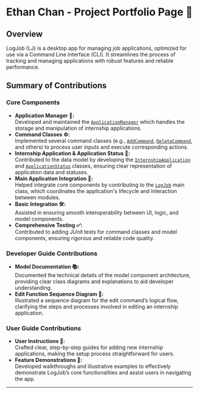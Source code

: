# Ethan Chan - Project Portfolio Page 🚀

## Overview
LogJob (LJ) is a desktop app for managing job applications, optimized for use via a Command Line Interface (CLI). It streamlines the process of tracking and managing applications with robust features and reliable performance.

## Summary of Contributions

### Core Components
- **Application Manager 🔧:**  
  Developed and maintained the [`ApplicationManager`](src/main/java/seedu/logjob/model/ApplicationManager.java) which handles the storage and manipulation of internship applications.
- **Command Classes ⚙️:**  
  Implemented several command classes (e.g., [`AddCommand`](src/main/java/seedu/logjob/logic/commands/AddCommand.java), [`DeleteCommand`](src/main/java/seedu/logjob/logic/commands/DeleteCommand.java), and others) to process user inputs and execute corresponding actions.
- **Internship Application & Application Status 📄:**  
  Contributed to the data model by developing the [`InternshipApplication`](src/main/java/seedu/logjob/model/InternshipApplication.java) and [`ApplicationStatus`](src/main/java/seedu/logjob/model/ApplicationStatus.java) classes, ensuring clear representation of application data and statuses.
- **Main Application Integration 🔗:**  
  Helped integrate core components by contributing to the [`LogJob`](src/main/java/seedu/logjob/LogJob.java) main class, which coordinates the application's lifecycle and interaction between modules.
- **Basic Integration 🛠:**  
  Assisted in ensuring smooth interoperability between UI, logic, and model components.
- **Comprehensive Testing ✅:**  
  Contributed to adding JUnit tests for command classes and model components, ensuring rigorous and reliable code quality.

### Developer Guide Contributions
- **Model Documentation 📚:**  
  Documented the technical details of the model component architecture, providing clear class diagrams and explanations to aid developer understanding.
- **Edit Function Sequence Diagram 🔄:**  
  Illustrated a sequence diagram for the edit command’s logical flow, clarifying the steps and processes involved in editing an internship application.

### User Guide Contributions
- **User Instructions 📖:**  
  Crafted clear, step-by-step guides for adding new internship applications, making the setup process straightforward for users.
- **Feature Demonstrations 🎥:**  
  Developed walkthroughs and illustrative examples to effectively demonstrate LogJob’s core functionalities and assist users in navigating the app.

---
